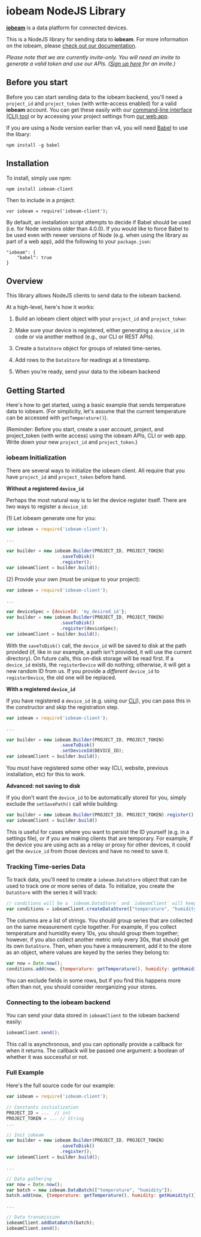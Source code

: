 # iobeam NodeJS Library

**[iobeam](https://iobeam.com)** is a data platform for connected devices.

This is a NodeJS library for sending data to **iobeam**.
For more information on the iobeam, please [check out our documentation](https://docs.iobeam.com).

*Please note that we are currently invite-only. You will need an invite
to generate a valid token and use our APIs.
([Sign up here](https://iobeam.com) for an invite.)*


## Before you start

Before you can start sending data to the iobeam backend, you'll need a
`project_id` and  `project_token` (with write-access enabled) for a valid
**iobeam** account. You can get these easily with our
[command-line interface (CLI) tool](https://github.com/iobeam/iobeam) or by
accessing your project settings from [our web app](https://app.iobeam.com).

If you are using a Node version earlier than v4, you will need
[Babel](https://www.npmjs.com/package/babel) to use the libary:

    npm install -g babel


## Installation

To install, simply use npm:

    npm install iobeam-client

Then to include in a project:

    var iobeam = require('iobeam-client');

By default, an installation script attempts to decide if Babel should be used
(i.e. for Node versions older than 4.0.0). If you would like to force Babel
to be used even with newer versions of Node (e.g. when using the library
as part of a web app), add the following to your `package.json`:

    "iobeam": {
        "babel": true
    }

## Overview

This library allows NodeJS clients to send data to the
iobeam backend.

At a high-level, here's how it works:

1. Build an iobeam client object with your `project_id` and
`project_token`

1. Make sure your device is registered, either generating a `device_id` in
code or via another method (e.g., our CLI or REST APIs).

1. Create a `DataStore` object for groups of related time-series.

1. Add rows to the `DataStore` for readings at a timestamp.

1. When you're ready, send your data to the iobeam backend

## Getting Started

Here's how to get started, using a basic example that sends temperature
data to iobeam. (For simplicity, let's assume that the current temperature
can be accessed with `getTemperature()`).

(Reminder: Before you start, create a user account, project, and
project_token (with write access) using the iobeam APIs, CLI or web app.
Write down your new `project_id` and `project_token`.)

### iobeam Initialization

There are several ways to initialize the iobeam client. All require
that you have `project_id` and `project_token` before hand.

**Without a registered `device_id`**

Perhaps the most natural way is to let the device register itself.
There are two ways to register a `device_id`:

(1) Let iobeam generate one for you:
```javascript
var iobeam = require('iobeam-client');

...

var builder = new iobeam.Builder(PROJECT_ID, PROJECT_TOKEN)
                    .saveToDisk()
                    .register();
var iobeamClient = builder.build();
```

(2) Provide your own (must be unique to your project):
```javascript
var iobeam = require('iobeam-client');

...

var deviceSpec = {deviceId: 'my_desired_id'};
var builder = new iobeam.Builder(PROJECT_ID, PROJECT_TOKEN)
                    .saveToDisk()
                    .register(deviceSpec);
var iobeamClient = builder.build();
```

With the `saveToDisk()` call, the `device_id` will be saved to disk at the
path provided (if, like in our example, a path isn't provided, it will use
the current directory).
On future calls, this on-disk storage will be read first.
If a `device_id` exists, the `registerDevice` will do nothing; otherwise,
it will get a new random ID from us. If you provide a _different_ `device_id` to `registerDevice`, the old one will be replaced.

**With a registered `device_id`**

If you have registered a `device_id` (e.g. using our
[CLI](https://github.com/iobeam/iobeam)), you can pass this in the
constructor and skip the registration step.
```javascript
var iobeam = require('iobeam-client');

...

var builder = new iobeam.Builder(PROJECT_ID, PROJECT_TOKEN)
                    .saveToDisk()
                    .setDeviceId(DEVICE_ID);
var iobeamClient = builder.build();
```

You *must* have registered some other way (CLI, website, previous
installation, etc) for this to work.

**Advanced: not saving to disk**

If you don't want the `device_id` to be automatically stored for you, simply
exclude the `setSavePath()` call while building:
```javascript
var builder = new iobeam.Builder(PROJECT_ID, PROJECT_TOKEN).register()
var iobeamClient = builder.build()
```

This is useful for cases where you want to persist the ID yourself (e.g.
in a settings file), or if you are making clients that are
temporary. For example, if the device you are using acts as a relay or
proxy for other devices, it could get the `device_id` from those devices
and have no need to save it.

### Tracking Time-series Data

To track data, you'll need to create a `iobeam.DataStore` object that can
be used to track one or more series of data. To initialize, you create
the `DataStore` with the series it will track:
```javascript
// conditions will be a `iobeam.DataStore` and `iobeamClient` will keep track of it.
var conditions = iobeamClient.createDataStore(["temperature", "humidity"]);
```

The columns are a list of strings. You should group series that are collected
on the same measurement cycle together. For example, if you collect temperature
and humidity every 10s, you should group them together; however, if you also
collect another metric only every 30s, that should get its own `DataStore`.  Then,
when you have a measurement, add it to the store as an object, where values
are keyed by the series they belong to:
```javascript
var now = Date.now();
conditions.add(now, {temperature: getTemperature(), humidity: getHumidity()});
```

You can exclude fields in some rows, but if you find this happens more often than
not, you should consider reorganizing your stores.

### Connecting to the iobeam backend

You can send your data stored in `iobeamClient` to the iobeam backend
easily:
```javascript
iobeamClient.send();
```

This call is asynchronous, and you can optionally provide a callback for
when it returns. The callback will be passed one argument: a boolean of
whether it was successful or not.

### Full Example

Here's the full source code for our example:
```javascript
var iobeam = require('iobeam-client');

// Constants initialization
PROJECT_ID = ...  // int
PROJECT_TOKEN = ... // String
...

// Init iobeam
var builder = new iobeam.Builder(PROJECT_ID, PROJECT_TOKEN)
                    .saveToDisk()
                    .register();
var iobeamClient = builder.build();

...

// Data gathering
var now = Date.now();
var batch = new iobeam.DataBatch(["temperature", "humidity"]);
batch.add(now, {temperature: getTemperature(), humidity: getHumidity()});

...

// Data transmission
iobeamClient.addDataBatch(batch);
iobeamClient.send();
```
